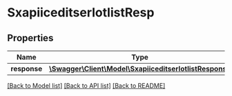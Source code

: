 # SxapiiceditserlotlistResp

## Properties
Name | Type | Description | Notes
------------ | ------------- | ------------- | -------------
**response** | [**\Swagger\Client\Model\SxapiiceditserlotlistResponse**](SxapiiceditserlotlistResponse.md) |  | [optional] 

[[Back to Model list]](../README.md#documentation-for-models) [[Back to API list]](../README.md#documentation-for-api-endpoints) [[Back to README]](../README.md)



